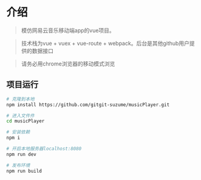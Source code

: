 # 介绍
> 模仿网易云音乐移动端app的vue项目。

> 技术栈为vue + vuex + vue-route + webpack。后台是其他github用户提供的数据接口

> 请务必用chrome浏览器的移动模式浏览

## 项目运行

``` bash
# 克隆到本地
npm install https://github.com/gitgit-suzume/musicPlayer.git

# 进入文件件
cd musicPlayer

# 安装依赖
npm i

# 开启本地服务器localhost:8080
npm run dev

# 发布环境
npm run build
```